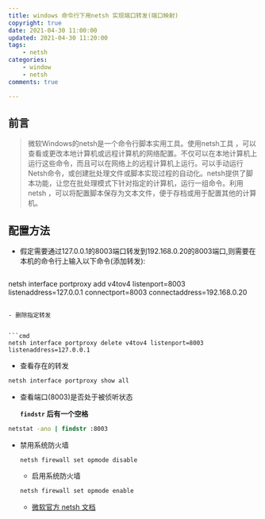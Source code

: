```yaml
---
title: windows 命令行下用netsh 实现端口转发(端口映射)
copyright: true
date: 2021-04-30 11:00:00
updated: 2021-04-30 11:20:00
tags: 
	- netsh 
categories: 
	- window
	- netsh
comments: true

---
```


## 前言

> 微软Windows的netsh是一个命令行脚本实用工具。使用netsh工具 ，可以查看或更改本地计算机或远程计算机的网络配置。不仅可以在本地计算机上运行这些命令，而且可以在网络上的远程计算机上运行。可以手动运行Netsh命令，或创建批处理文件或脚本实现过程的自动化。netsh提供了脚本功能，让您在批处理模式下针对指定的计算机，运行一组命令。利用netsh ，可以将配置脚本保存为文本文件，便于存档或用于配置其他的计算机。

<!--more-->

## 配置方法

- 假定需要通过127.0.0.1的8003端口转发到192.168.0.20的8003端口,则需要在本机的命令行上输入以下命令(添加转发):


  ```cmd
netsh interface portproxy add v4tov4 listenport=8003 listenaddress=127.0.0.1 connectport=8003 connectaddress=192.168.0.20
  ```

  - 删除指定转发


  ```cmd
  netsh interface portproxy delete v4tov4 listenport=8003 listenaddress=127.0.0.1
  ```

  - 查看存在的转发


  ```cmd
  netsh interface portproxy show all
  ```

  - 查看端口(8003)是否处于被侦听状态

    **`findstr` 后有一个空格**

  ```cmd
  netstat -ano | findstr :8003
  ```

- 禁用系统防火墙


  ```
  netsh firewall set opmode disable
  ```

  - 启用系统防火墙


  ```cmd
  netsh firewall set opmode enable
  ```

  - [微软官方 netsh 文档](https://support.microsoft.com/zh-cn/help/947709/how-to-use-the-netsh-advfirewall-firewall-context-instead-of-the-netsh)



